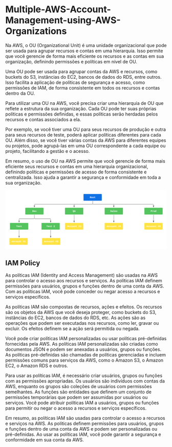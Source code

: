# Multiple-AWS-Account-Management-using-AWS-Organizations

Na AWS, o OU (Organizational Unit) é uma unidade organizacional que pode ser usada para agrupar recursos e contas em uma hierarquia. Isso permite que você gerencie de forma mais eficiente os recursos e as contas em sua organização, definindo permissões e políticas em nível de OU.

Uma OU pode ser usada para agrupar contas da AWS e recursos, como buckets do S3, instâncias do EC2, bancos de dados do RDS, entre outros. Isso facilita a aplicação de políticas de segurança e acesso, como permissões de IAM, de forma consistente em todos os recursos e contas dentro da OU.

Para utilizar uma OU na AWS, você precisa criar uma hierarquia de OU que reflete a estrutura da sua organização. Cada OU pode ter suas próprias políticas e permissões definidas, e essas políticas serão herdadas pelos recursos e contas associados a ela.

Por exemplo, se você tiver uma OU para seus recursos de produção e outra para seus recursos de teste, poderá aplicar políticas diferentes para cada OU. Além disso, se você tiver várias contas da AWS para diferentes equipes ou projetos, pode agrupá-las em uma OU correspondente a cada equipe ou projeto, facilitando a gestão e o acesso.

Em resumo, o uso de OU na AWS permite que você gerencie de forma mais eficiente seus recursos e contas em uma hierarquia organizacional, definindo políticas e permissões de acesso de forma consistente e centralizada. Isso ajuda a garantir a segurança e conformidade em toda a sua organização.

![image](OU-AWS.png)

## IAM Policy

As políticas IAM (Identity and Access Management) são usadas na AWS para controlar o acesso aos recursos e serviços. As políticas IAM definem permissões para usuários, grupos e funções dentro de uma conta da AWS. Com as políticas IAM, você pode conceder ou negar acesso a recursos e serviços específicos.

As políticas IAM são compostas de recursos, ações e efeitos. Os recursos são os objetos da AWS que você deseja proteger, como buckets do S3, instâncias do EC2, bancos de dados do RDS, etc. As ações são as operações que podem ser executadas nos recursos, como ler, gravar ou excluir. Os efeitos definem se a ação será permitida ou negada.

Você pode criar políticas IAM personalizadas ou usar políticas pré-definidas fornecidas pela AWS. As políticas IAM personalizadas são criadas como documentos JSON e podem ser anexadas a usuários, grupos ou funções. As políticas pré-definidas são chamadas de políticas gerenciadas e incluem permissões comuns para serviços da AWS, como o Amazon S3, o Amazon EC2, o Amazon RDS e outros.

Para usar as políticas IAM, é necessário criar usuários, grupos ou funções com as permissões apropriadas. Os usuários são indivíduos com contas da AWS, enquanto os grupos são coleções de usuários com permissões semelhantes. As funções são entidades que definem um conjunto de permissões temporárias que podem ser assumidas por usuários ou serviços. Você pode atribuir políticas IAM a usuários, grupos ou funções para permitir ou negar o acesso a recursos e serviços específicos.

Em resumo, as políticas IAM são usadas para controlar o acesso a recursos e serviços na AWS. As políticas definem permissões para usuários, grupos e funções dentro de uma conta da AWS e podem ser personalizadas ou pré-definidas. Ao usar as políticas IAM, você pode garantir a segurança e conformidade em sua conta da AWS.